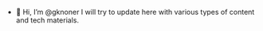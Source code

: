 - 👋 Hi, I’m @gknoner
I will try to update here with various types of content and tech materials.

<!---
gknoner/gknoner is a ✨ special ✨ repository because its `README.md` (this file) appears on your GitHub profile.
You can click the Preview link to take a look at your changes.
--->
